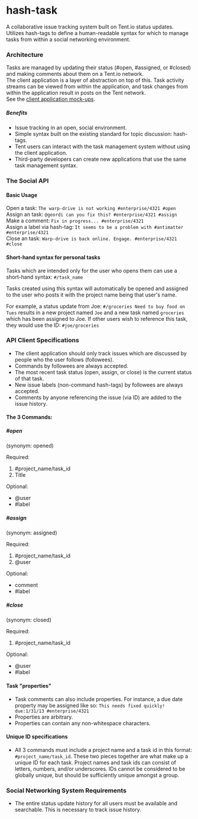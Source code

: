 hash-task
=========

A collaborative issue tracking system built on Tent.io status updates. Utilizes hash-tags to define a human-readable syntax for which to manage tasks from within a social networking environment. 

### Architecture

Tasks are managed by updating their status (#open, #assigned, or #closed) and making comments about them on a Tent.io network.  
The client application is a layer of abstraction on top of this. Task activity streams can be viewed from within the application, and task changes from within the application result in posts on the Tent network.  
See the [client application mock-ups](https://moqups.com/moqupsruss/XQGInmsT/p:a3907ed67).

##### Benefits

- Issue tracking in an open, social environment.
- Simple syntax built on the existing standard for topic discussion: hash-tags.
- Tent users can interact with the task management system without using the client application.
- Third-party developers can create new applications that use the same task management syntax.

### The Social API

#### Basic Usage

Open a task: `The warp-drive is not working #enterprise/4321 #open`  
Assign an task: `@geordi can you fix this? #enterprise/4321 #assign`  
Make a comment: `Fix in progress... #enterprise/4321`  
Assign a label via hash-tag: `It seems to be a problem with #antimatter #enterprise/4321`  
Close an task: `Warp-drive is back online. Engage. #enterprise/4321 #close`  

#### Short-hand syntax for personal tasks

Tasks which are intended only for the user who opens them can use a short-hand syntax: `#/task_name`

Tasks created using this syntax will automatically be opened and assigned to the user who posts it with the project name being that user's name.

For example, a status update from Joe: `#/groceries Need to buy food on Tues` results in a new project named `Joe` and a new task named `groceries` which has been assigned to Joe. If other users wish to reference this task, they would use the ID: `#joe/groceries`

### API Client Specifications

- The client application should only track issues which are discussed by people who the user follows (followees). 
- Commands by followees are always accepted.
- The most recent task status (open, assign, or close) is the current status of that task.
- New issue labels (non-command hash-tags) by followees are always accepted. 
- Comments by anyone referencing the issue (via ID) are added to the issue history.

#### The 3 Commands:

##### #open

(synonym: opened)

Required:  

1. #project_name/task_id
2. Title 

Optional: 

- @user
- #label

##### #assign

(synonym: assigned)

Required:  

1. #project_name/task_id
2. @user

Optional:

- comment
- #label

##### #close

(synonym: closed)

Required:  

1. #project_name/task_id

Optional:

- @user
- #label

#### Task "properties"

- Task comments can also include properties. For instance, a due date property may be assigned like so: `This needs fixed quickly! due:1/31/13 #enterprise/4321`
- Properties are arbitrary. 
- Properties can contain any non-whitespace characters.

#### Unique ID specifications

- All 3 commands must include a project name and a task id in this format: `#project_name/task_id`. These two pieces together are what make up a unique ID for each task. Project names and task ids can consist of letters, numbers, and/or underscores. IDs cannot be considered to be globally unique, but should be sufficiently unique amongst a group. 

### Social Networking System Requirements

- The entire status update history for all users must be available and searchable. This is necessary to track issue history.
